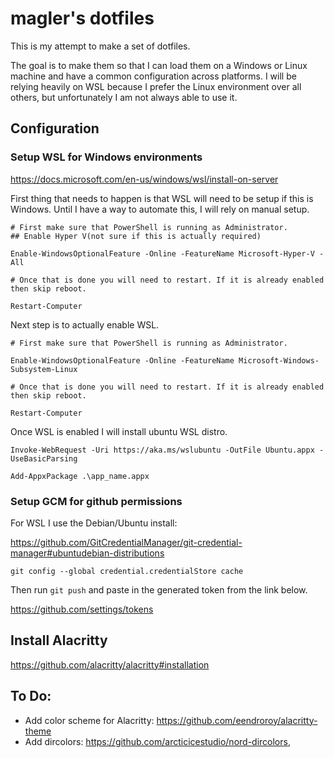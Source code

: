 # magler's dotfiles
This is my attempt to make a set of dotfiles.

The goal is to make them so that I can load them on a Windows or Linux machine and have a common configuration across platforms. I will be relying heavily on WSL because I prefer the Linux environment over all others, but unfortunately I am not always able to use it.

## Configuration
### Setup WSL for Windows environments

https://docs.microsoft.com/en-us/windows/wsl/install-on-server

First thing that needs to happen is that WSL will need to be setup if this is Windows. Until I have a way to automate this, I will rely on manual setup.

```
# First make sure that PowerShell is running as Administrator.
## Enable Hyper V(not sure if this is actually required)

Enable-WindowsOptionalFeature -Online -FeatureName Microsoft-Hyper-V -All

# Once that is done you will need to restart. If it is already enabled then skip reboot.

Restart-Computer
```
Next step is to actually enable WSL.

```
# First make sure that PowerShell is running as Administrator.

Enable-WindowsOptionalFeature -Online -FeatureName Microsoft-Windows-Subsystem-Linux

# Once that is done you will need to restart. If it is already enabled then skip reboot.

Restart-Computer
```

Once WSL is enabled I will install ubuntu WSL distro.
```
Invoke-WebRequest -Uri https://aka.ms/wslubuntu -OutFile Ubuntu.appx -UseBasicParsing

Add-AppxPackage .\app_name.appx
 ```
### Setup GCM for github permissions

For WSL I use the Debian/Ubuntu install:

https://github.com/GitCredentialManager/git-credential-manager#ubuntudebian-distributions

```
git config --global credential.credentialStore cache
```
Then run `git push` and paste in the generated token from the link below.

https://github.com/settings/tokens


## Install Alacritty
https://github.com/alacritty/alacritty#installation


## To Do:
* Add color scheme for Alacritty: https://github.com/eendroroy/alacritty-theme
* Add dircolors: https://github.com/arcticicestudio/nord-dircolors,
